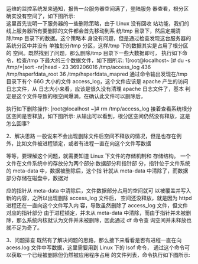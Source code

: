 运维的监控系统发来通知，报告一台服务器空间满了，登陆服务 器查看，根分区确实没有空间了，如下图所示:  
这里首先说明一下服务器的一些删除策略，由于 Linux 没有回收 站功能，我们的线上服务器所有要删除的文件都会首先移动到系 统/tmp 目录下，然后定期清除/tmp 目录下的数据。这个策略本 身没有问题，但是通过检查发现这台服务器的系统分区中并没有 单独划分/tmp 分区，这样/tmp 下的数据其实是占用了根分区的 空间。既然找到了问题，那么删除/tmp 目录下一些大数据即可， 执行如下命令，检查/tmp 下最大的三个数据文件，如下图所示:
1[root@localhost~  ]#  du  -s  /tmp/*|sort  -nr|head  -
23
369206016  /tmp/access_log
436  /tmp/hsperfdata_root
36 /tmp/hsperfdata_mapred
通过命令输出发现在/tmp 目录下有个 66G 大小的文件 access_log，这个文件应该是 apache 产生的访问日志文件，从 日志大小来看，应该是很久没有清理 apache 日志文件了，基本 判定是这个文件导致的根空间爆满，在确认此文件可以删除后，
 
执行如下删除操作:
[root@localhost ~]# rm /tmp/access_log 接着查看系统根分区空间是否释放，如下图所示:
从输出可以看到，根分区空间仍然没有释放，这是怎么回事?

2、解决思路
一般说来不会出现删除文件后空间不释放的情况，但是也存在例 外，比如文件被进程锁定，或者有进程一直在向这个文件写数据
 
等等，要理解这个问题，就需要知道 Linux 下文件的存储机制和 存储结构。 一个文件在文件系统中的存放分为两个部分:数据部分和指针部 分，指针位于文件系统的 meta-data 中，数据被删除后，这个指 针就从 meta-data 中清除了，而数据部分存储在磁盘中，数据对

 应的指针从 meta-data 中清除后，文件数据部分占用的空间就可 以被覆盖并写入新的内容，之所以出现删除 access_log 文件后， 空间还没释放，就是因为 httpd 进程还在一直向这个文件写入内 容，导致虽然删除了 access_log 文件，但文件对应的指针部分 由于进程锁定，并未从 meta-data 中清除，而由于指针并未被删 除，那么系统内核就认为文件并未被删除，因此通过 df 命令查 询空间并未释放也就不足为奇了。
 
 
 3、问题排查
既然有了解决问题的思路，那么接下来看看是否有进程一直在向 acess.log 文件中写数据，这里需要用到 Linux 下的 lsof 命令， 通过这个命令可以获取一个已经被删除但仍然被应用程序占用 的文件列表，命令执行如下图所示:
 
